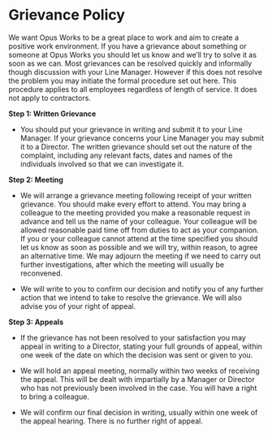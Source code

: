 # Grievance Policy
We want Opus Works to be a great place to work and aim to create a positive work environment.  If you have a grievance about something or someone at Opus Works you should let us know and we’ll try to solve it as soon as we can.  Most grievances can be resolved quickly and informally though discussion with your Line Manager.  However if this does not resolve the problem you may initiate the formal procedure set out here.  This procedure applies to all employees regardless of length of service. It does not apply to contractors. 

**Step 1: Written Grievance**
- You should put your grievance in writing and submit it to your Line Manager.  If your grievance concerns your Line Manager you may submit it to a Director.  The written grievance should set out the nature of the complaint, including any relevant facts, dates and names of the individuals involved so that we can investigate it. 

**Step 2: Meeting**
- We will arrange a grievance meeting following receipt of your written grievance.  You should make every effort to attend.  You may bring a colleague to the meeting provided you make a reasonable request in advance and tell us the name of your colleague.  Your colleague will be allowed reasonable paid time off from duties to act as your companion.  If you or your colleague cannot attend at the time specified you should let us know as soon as possible and we will try, within reason, to agree an alternative time.  We may adjourn the meeting if we need to carry out further investigations, after which the meeting will usually be reconvened.  

- We will write to you to confirm our decision and notify you of any further action that we intend to take to resolve the grievance.  We will also advise you of your right of appeal. 

**Step 3: Appeals**
- If the grievance has not been resolved to your satisfaction you may appeal in writing to a Director, stating your full grounds of appeal, within one week of the date on which the decision was sent or given to you. 

- We will hold an appeal meeting, normally within two weeks of receiving the appeal.  This will be dealt with impartially by a Manager or Director who has not previously been involved in the case.  You will have a right to bring a colleague. 

- We will confirm our final decision in writing, usually within one week of the appeal hearing.  There is no further right of appeal. 
